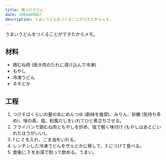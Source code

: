 ```yaml
---
title: 鶏つけうどん
date: 1604489867
description: うまいうどんをつくることができたからメモ。
---
```

うまいうどんをつくることができたからメモ。

## 材料
- 鶏むね肉 (焼き肉のたれに漬け込んで冷凍)
- もやし
- 冷凍うどん
- ネギとか

## 工程
1. つけそばくらいの量の水にめんつゆ (創味を推奨)、みりん、砂糖 (気持ち多め)、味の素、塩、和風だしをいれてひと煮立ちさせる。
2. フライパンで鶏むね肉ともやしを炒め、塩で軽く味付け (もやしはあとにいれたほうがいい)。
3. 1 に 2 を入れ、ごま油をいれる。
4. レンチンした冷凍うどんをザルとかに移して、3 につけて食べる。
5. 食後に 3 をお湯で割って飲める。うまい。